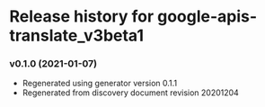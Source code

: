 # Release history for google-apis-translate_v3beta1

### v0.1.0 (2021-01-07)

* Regenerated using generator version 0.1.1
* Regenerated from discovery document revision 20201204


